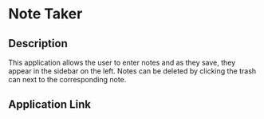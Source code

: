 # Note Taker

## Description
This application allows the user to enter notes and as they save, they appear in the sidebar on the left. Notes can be deleted by clicking the trash can next to the corresponding note.

## Application Link

